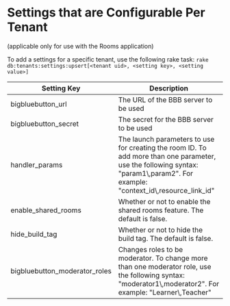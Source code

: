 # Settings that are Configurable Per Tenant
(applicable only for use with the Rooms application)

To add a settings for a specific tenant, use the following rake task: `rake db:tenants:settings:upsert[<tenant uid>, <setting key>, <setting value>]`

| Setting Key |	Description |
| ----------  | ----------  |
| bigbluebutton_url | The URL of the BBB server to be used |
| bigbluebutton_secret | The secret for the BBB server to be used |
| handler_params | The launch parameters to use for creating the room ID. To add more than one parameter, use the following syntax: "param1\\,param2". For example: "context_id\\,resource_link_id" |
| enable_shared_rooms | Whether or not to enable the shared rooms feature. The default is false. |
| hide_build_tag | Whether or not to hide the build tag. The default is false. |
| bigbluebutton_moderator_roles | Changes roles to be moderator. To change more than one moderator role, use the following syntax: "moderator1\\,moderator2". For example: "Learner\\,Teacher" |
